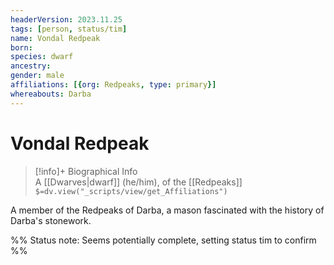```yaml
---
headerVersion: 2023.11.25
tags: [person, status/tim]
name: Vondal Redpeak
born:
species: dwarf
ancestry:
gender: male
affiliations: [{org: Redpeaks, type: primary}]
whereabouts: Darba
---
```

# Vondal Redpeak
>[!info]+ Biographical Info  
> A [[Dwarves|dwarf]] (he/him), of the [[Redpeaks]]  
> `$=dv.view("_scripts/view/get_Affiliations")`

A member of the Redpeaks of Darba, a mason fascinated with the history of Darba's stonework. 

%% Status note: Seems potentially complete, setting status tim to confirm %%